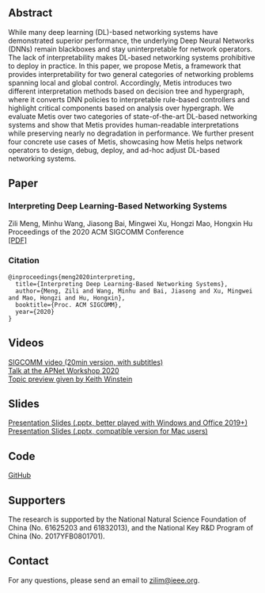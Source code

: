 
## Abstract

While many deep learning (DL)-based networking systems have demonstrated superior performance, the underlying Deep Neural Networks (DNNs) remain blackboxes and stay uninterpretable for network operators. The lack of interpretability makes DL-based networking systems prohibitive to deploy in practice. In this paper, we propose Metis, a framework that provides interpretability for two general categories of networking problems spanning local and global control. Accordingly, Metis introduces two different interpretation methods based on decision tree and hypergraph, where it converts DNN policies to interpretable rule-based controllers and highlight critical components based on analysis over hypergraph. We evaluate Metis over two categories of state-of-the-art DL-based networking systems and show that Metis provides human-readable interpretations while preserving nearly no degradation in performance. We further present four concrete use cases of Metis, showcasing how Metis helps network operators to design, debug, deploy, and ad-hoc adjust DL-based networking systems.

## Paper

### Interpreting Deep Learning-Based Networking Systems

Zili Meng, Minhu Wang, Jiasong Bai, Mingwei Xu, Hongzi Mao, Hongxin Hu<br>Proceedings of the 2020 ACM SIGCOMM Conference<br>[[PDF]](https://zilimeng.com/papers/metis-sigcomm20.pdf)

### Citation

```
@inproceedings{meng2020interpreting,
  title={Interpreting Deep Learning-Based Networking Systems},
  author={Meng, Zili and Wang, Minhu and Bai, Jiasong and Xu, Mingwei and Mao, Hongzi and Hu, Hongxin},
  booktitle={Proc. ACM SIGCOMM},
  year={2020}
}
```

## Videos

[SIGCOMM video (20min version, with subtitles)](https://youtu.be/J0QkGT4lrvI)<br>
[Talk at the APNet Workshop 2020](https://youtu.be/5QvyweOzyro?t=23746)<br>
[Topic preview given by Keith Winstein](https://youtu.be/5VtWWG_a1sk?t=1793)

## Slides

[Presentation Slides (.pptx, better played with Windows and Office 2019+)](metis-sigcomm20-slides.pptx)<br>
[Presentation Slides (.pptx, compatible version for Mac users)](metis-sigcomm20-slides-compatible.pptx)

## Code

[GitHub](https://github.com/transys-project/metis/)

## Supporters

The research is supported by the National Natural Science Foundation of China (No. 61625203 and 61832013), and the National Key R&D Program of China (No. 2017YFB0801701). 

## Contact
For any questions, please send an email to [zilim@ieee.org](mailto:zilim@ieee.org).